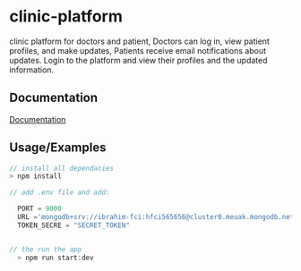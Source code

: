 
# clinic-platform

clinic platform for doctors and patient, Doctors can log in, view patient profiles, and make updates, Patients receive email notifications about updates. Login to the platform and view their profiles and the updated information.


## Documentation

[Documentation](http://localhost:9000/docs/)


## Usage/Examples

```javascript
// install all dependacies 
> npm install

// add .env file and add:

  PORT = 9000
  URL ='mongodb+srv://ibrahim-fci:hfci565656@cluster0.meuak.mongodb.net/clinikDB'
  TOKEN_SECRE = "SECRET_TOKEN"


// the run the app
  > npm run start:dev


```
